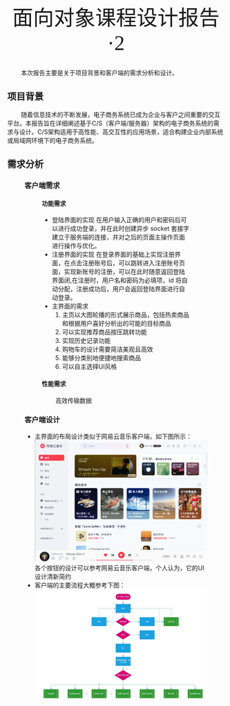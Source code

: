 <center> <font face = "黑体" size = 10> 面向对象课程设计报告·2 </font> </center>

<!--<font size = 2>-->

<br>

$\qquad$本次报告主要是关于项目背景和客户端的需求分析和设计。

## 项目背景
$\qquad$随着信息技术的不断发展，电子商务系统已成为企业与客户之间重要的交互平台。本报告旨在详细阐述基于C/S（客户端/服务器）架构的电子商务系统的需求与设计。C/S架构适用于高性能、高交互性的应用场景，适合构建企业内部系统或局域网环境下的电子商务系统。

## 需求分析
<figure>

### 客户端需求
<figure>

#### 功能需求
* 登陆界面的实现
  在用户输入正确的用户和密码后可以进行成功登录，并在此时创建异步 socket 套接字建立于服务端的连接，并对之后的页面主操作页面进行操作与优化。
* 注册界面的实现
  在登录界面的基础上实现注册界面，在点击注册账号后，可以跳转进入注册账号页面，实现新账号的注册，可以在此时随意返回登陆界面闭,在注册时，用户名和密码为必填项，id 将自动分配，注册成功后，用户会返回登陆界面进行自动登录。
* 主界面的需求
  1. 主页以大图轮播的形式展示商品，包括热卖商品和根据用户喜好分析出的可能的目标商品
  2. 可以实现推荐商品按压跳转功能
  3. 实现历史记录功能
  4. 购物车的设计需要简洁美观且高效
  5. 能够分类别地便捷地搜索商品
  6. 可以自主选择UI风格

#### 性能需求
$\qquad$高效传输数据

</figure>

### 客户端设计
* 主界面的布局设计类似于网易云音乐客户端，如下图所示：
  ![网易云客户端](netease%20cloud%20client.png)
  <br>
  各个按钮的设计可以参考网易云音乐客户端，个人认为，它的UI设计清新简约
  <br>
* 客户端的主要流程大概参考下图：
  ![客户端流程图](client%20procedures.png)

</figure>
<!--</font>>